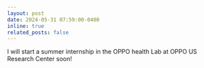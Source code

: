 ```yaml
---
layout: post
date: 2024-05-31 07:59:00-0400
inline: true
related_posts: false
---
```

I will start a summer internship in the OPPO health Lab at OPPO US Research Center soon!
